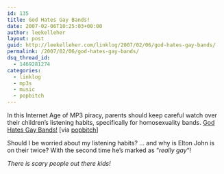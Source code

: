 ```yaml
---
id: 135
title: God Hates Gay Bands!
date: 2007-02-06T10:25:03+00:00
author: leekelleher
layout: post
guid: http://leekelleher.com/linklog/2007/02/06/god-hates-gay-bands/
permalink: /2007/02/06/god-hates-gay-bands/
dsq_thread_id:
  - 1469281274
categories:
  - linklog
  - mp3s
  - music
  - popbitch
---
```

In this Internet Age of MP3 piracy, parents should keep careful watch over their children&#8217;s listening habits, specifically for homosexuality bands. [God Hates Gay Bands!](http://lovegodsway.org/GayBands) [via [popbitch](http://www.popbitch.com/)]<!--more-->

Should I be worried about my listening habits? &#8230; and why is Elton John is on their twice? With the second time he&#8217;s marked as &#8220;_really gay_&#8220;!

_There is scary people out there kids!_